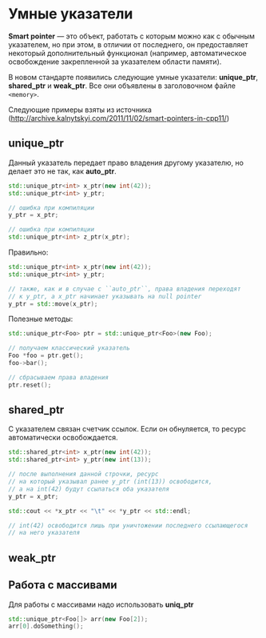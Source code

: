 # Умные указатели

**Smart pointer** — это объект, работать с которым можно как с обычным указателем, но при этом, в отличии от последнего, он предоставляет некоторый дополнительный функционал (например, автоматическое освобождение закрепленной за указателем области памяти).

В новом стандарте появились следующие умные указатели: **unique_ptr**, **shared_ptr** и **weak_ptr**. Все они объявлены в заголовочном файле `<memory>`.

Следующие примеры взяты из источника (http://archive.kalnytskyi.com/2011/11/02/smart-pointers-in-cpp11/)

## unique_ptr

Данный указатель передает право владения другому указателю, но делает это не так, как **auto_ptr**.

```cpp
std::unique_ptr<int> x_ptr(new int(42));
std::unique_ptr<int> y_ptr;

// ошибка при компиляции
y_ptr = x_ptr;

// ошибка при компиляции
std::unique_ptr<int> z_ptr(x_ptr);
```

Правильно:

```cpp
std::unique_ptr<int> x_ptr(new int(42));
std::unique_ptr<int> y_ptr;

// также, как и в случае с ``auto_ptr``, права владения переходят
// к y_ptr, а x_ptr начинает указывать на null pointer
y_ptr = std::move(x_ptr);
```

Полезные методы:

```cpp
std::unique_ptr<Foo> ptr = std::unique_ptr<Foo>(new Foo);

// получаем классический указатель
Foo *foo = ptr.get();
foo->bar();

// сбрасываем права владения
ptr.reset();
```

## shared_ptr

С указателем связан счетчик ссылок. Если он обнуляется, то ресурс автоматически освобождается.

```cpp
std::shared_ptr<int> x_ptr(new int(42));
std::shared_ptr<int> y_ptr(new int(13));

// после выполнения данной строчки, ресурс
// на который указывал ранее y_ptr (int(13)) освободится,
// а на int(42) будут ссылаться оба указателя
y_ptr = x_ptr;

std::cout << *x_ptr << "\t" << *y_ptr << std::endl;

// int(42) освободится лишь при уничтожении последнего ссылающегося
// на него указателя
```

## weak_ptr

## Работа с массивами

Для работы с массивами надо использовать **uniq_ptr**

```cpp
std::unique_ptr<Foo[]> arr(new Foo[2]);
arr[0].doSomething();
```


